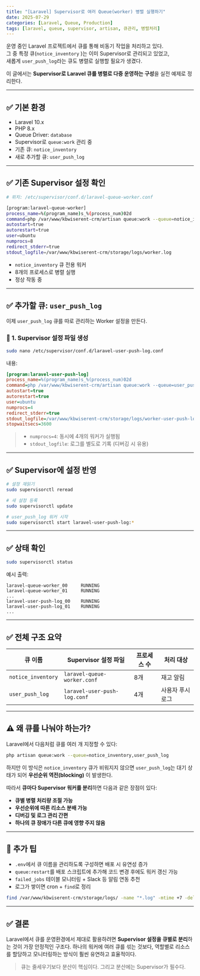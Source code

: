 ```yaml
---
title: "[Laravel] Supervisor로 여러 Queue(worker) 병렬 실행하기"
date: 2025-07-29
categories: [Laravel, Queue, Production]
tags: [laravel, queue, supervisor, artisan, 큐관리, 병렬처리]
---
```


운영 중인 Laravel 프로젝트에서 큐를 통해 비동기 작업을 처리하고 있다.  
그 중 특정 큐(`notice_inventory` )는 이미 Supervisor로 관리되고 있었고,  
새롭게 `user_push_log`라는 큐도 병렬로 실행할 필요가 생겼다.

이 글에서는 **Supervisor로 Laravel 큐를 병렬로 다중 운영하는 구성**을 실전 예제로 정리한다.

---

## ✅ 기본 환경

- Laravel 10.x
- PHP 8.x
- Queue Driver: `database`
- Supervisor로 `queue:work` 관리 중
- 기존 큐: `notice_inventory`
- 새로 추가할 큐: `user_push_log`

---

## ✅ 기존 Supervisor 설정 확인

```bash
# 위치: /etc/supervisor/conf.d/laravel-queue-worker.conf

[program:laravel-queue-worker]
process_name=%(program_name)s_%(process_num)02d
command=php /var/www/kbwiserent-crm/artisan queue:work --queue=notice_inventory --sleep=3 --tries=3
autostart=true
autorestart=true
user=ubuntu
numprocs=8
redirect_stderr=true
stdout_logfile=/var/www/kbwiserent-crm/storage/logs/worker.log
````

* `notice_inventory` 큐 전용 워커
* 8개의 프로세스로 병렬 실행
* 정상 작동 중

---

## ✅ 추가할 큐: `user_push_log`

이제 `user_push_log` 큐를 따로 관리하는 Worker 설정을 만든다.

### 📄 1. Supervisor 설정 파일 생성

```bash
sudo nano /etc/supervisor/conf.d/laravel-user-push-log.conf
```

내용:

```ini
[program:laravel-user-push-log]
process_name=%(program_name)s_%(process_num)02d
command=php /var/www/kbwiserent-crm/artisan queue:work --queue=user_push_log --sleep=3 --tries=3
autostart=true
autorestart=true
user=ubuntu
numprocs=4
redirect_stderr=true
stdout_logfile=/var/www/kbwiserent-crm/storage/logs/worker-user-push-log.log
stopwaitsecs=3600
```

> * `numprocs=4`: 동시에 4개의 워커가 실행됨
> * `stdout_logfile`: 로그를 별도로 기록 (디버깅 시 유용)

---

## ✅ Supervisor에 설정 반영

```bash
# 설정 재읽기
sudo supervisorctl reread

# 새 설정 등록
sudo supervisorctl update

# user_push_log 워커 시작
sudo supervisorctl start laravel-user-push-log:*
```

---

## ✅ 상태 확인

```bash
sudo supervisorctl status
```

예시 출력:

```
laravel-queue-worker_00     RUNNING
laravel-queue-worker_01     RUNNING
...
laravel-user-push-log_00    RUNNING
laravel-user-push-log_01    RUNNING
...
```

---

## ✅ 전체 구조 요약

| 큐 이름               | Supervisor 설정 파일             | 프로세스 수 | 처리 대상     |
| ------------------ | ---------------------------- | ------ | --------- |
| `notice_inventory` | `laravel-queue-worker.conf`  | 8개     | 재고 알림     |
| `user_push_log`    | `laravel-user-push-log.conf` | 4개     | 사용자 푸시 로그 |

---

## ⚠️ 왜 큐를 나눠야 하는가?

Laravel에서 다음처럼 큐를 여러 개 지정할 수 있다:

```bash
php artisan queue:work --queue=notice_inventory,user_push_log
```

하지만 이 방식은 `notice_inventory` 큐가 비워지지 않으면 `user_push_log`는 대기 상태가 되어 **우선순위 역전(blocking)** 이 발생한다.

따라서 **큐마다 Supervisor 워커를 분리**하면 다음과 같은 장점이 있다:

* **큐별 병렬 처리량 조절 가능**
* **우선순위에 따른 리소스 분배 가능**
* **디버깅 및 로그 관리 간편**
* **하나의 큐 장애가 다른 큐에 영향 주지 않음**

---

## 🧼 추가 팁

* `.env`에서 큐 이름을 관리하도록 구성하면 배포 시 유연성 증가
* `queue:restart`를 배포 스크립트에 추가해 코드 변경 후에도 워커 갱신 가능
* `failed_jobs` 테이블 모니터링 + Slack 등 알림 연동 추천
* 로그가 쌓이면 cron + `find`로 정리

```bash
find /var/www/kbwiserent-crm/storage/logs/ -name "*.log" -mtime +7 -delete
```

---

## ✅ 결론

Laravel에서 큐를 운영환경에서 제대로 활용하려면 **Supervisor 설정을 큐별로 분리**하는 것이 가장 안정적인 구조다.
하나의 워커에 여러 큐를 섞는 것보다, 역할별로 리소스를 할당하고 모니터링하는 방식이 훨씬 유연하고 효율적이다.

> 큐는 줄세우기보다 분산이 핵심이다. 그리고 분산에는 Supervisor가 필수다.
